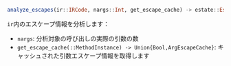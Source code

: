 ```julia
analyze_escapes(ir::IRCode, nargs::Int, get_escape_cache) -> estate::EscapeState
```

`ir`内のエスケープ情報を分析します：

  * `nargs`: 分析対象の呼び出しの実際の引数の数
  * `get_escape_cache(::MethodInstance) -> Union{Bool,ArgEscapeCache}`: キャッシュされた引数エスケープ情報を取得します
